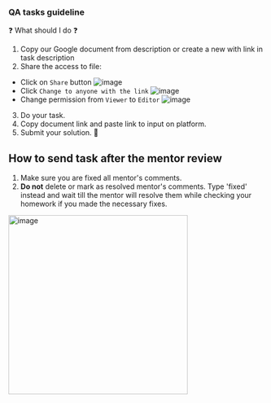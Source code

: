 ### QA tasks guideline

❓ What should I do ❓

1. Copy our Google document from description or create a new with link in task description
2. Share the access to file:
  - Click on `Share` button ![image](https://user-images.githubusercontent.com/46418908/116707408-5095f600-a9d7-11eb-8133-9f4caa8c32f7.png)
  - Click `Change to anyone with the link` ![image](https://user-images.githubusercontent.com/46418908/116706789-ae760e00-a9d6-11eb-8c0f-2230e45b5f75.png)
  - Change permission from `Viewer` to `Editor` ![image](https://user-images.githubusercontent.com/46418908/116707096-f6953080-a9d6-11eb-8737-ff462affae9d.png)
3. Do your task.
4. Copy document link and paste link to input on platform.
5. Submit your solution. 🚀

## How to send task after the mentor review

1. Make sure you are fixed all mentor's comments.
1. **Do not** delete or mark as resolved mentor's comments. Type 'fixed' instead and wait till the mentor will resolve them while checking your homework if you made the necessary fixes.

<img width="352" alt="image" src="https://user-images.githubusercontent.com/77388860/205937058-0cd740da-c5a9-4a1c-9d2e-349533438653.png">
